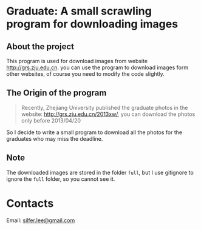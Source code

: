 # Graduate: A small scrawling program for downloading images

## About the project
This program is used for download images from website
http://grs.zju.edu.cn.
you can use the program to download images form other websites,
of course you need to modify the code slightly.

## The Origin of the program

> Recently, Zhejiang University published the graduate photos in the website:
> http://grs.zju.edu.cn/2013xw/, 
> you can download the photos only before 2013/04/20

So I decide to write a small program to download all the photos for the 
graduates who may miss the deadline.

## Note
The downloaded images are stored in the folder `full`, but I use
gitignore to ignore the `full` folder, so you cannot see it.

# Contacts
Email: silfer.lee@gmail.com

